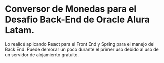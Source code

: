 # Conversor de Monedas para el Desafio Back-End de Oracle Alura Latam.

Lo realicé aplicando React para el Front End y Spring para el manejo del Back End. Puede demorar un poco durante el primer uso debido al uso de un servidor de alojamiento gratuito.
